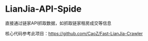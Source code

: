 # LianJia-API-Spide
直接通过链家API抓取数据，如抓取链家租房成交等信息

核心代码参考此项目：https://github.com/CaoZ/Fast-LianJia-Crawler


